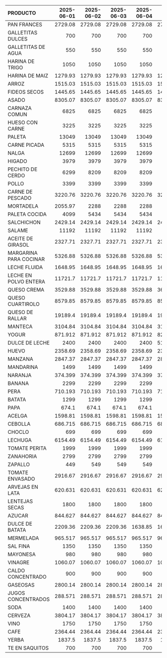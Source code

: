 | PRODUCTO               |   2025-06-01 |   2025-06-02 |   2025-06-03 |   2025-06-04 |   2025-06-05 |
|:-----------------------|-------------:|-------------:|-------------:|-------------:|-------------:|
| PAN FRANCES            |     2729.08  |     2729.08  |     2729.08  |     2729.08  |     2729.08  |
| GALLETITAS DULCES      |      700     |      700     |      700     |      700     |      700     |
| GALLETITAS DE AGUA     |      550     |      550     |      550     |      550     |      550     |
| HARINA DE TRIGO        |     1050     |     1050     |     1050     |     1050     |     1050     |
| HARINA DE MAIZ         |     1279.93  |     1279.93  |     1279.93  |     1279.93  |     1279.93  |
| ARROZ                  |     1515.03  |     1515.03  |     1515.03  |     1515.03  |     1515.03  |
| FIDEOS SECOS           |     1445.65  |     1445.65  |     1445.65  |     1445.65  |     1445.65  |
| ASADO                  |     8305.07  |     8305.07  |     8305.07  |     8305.07  |     8305.07  |
| CARNAZA COMUN          |     6825     |     6825     |     6825     |     6825     |     6825     |
| HUESO CON CARNE        |     3225     |     3225     |     3225     |     3225     |     3225     |
| PALETA                 |    13049     |    13049     |    13049     |    13049     |    13049     |
| CARNE PICADA           |     5315     |     5315     |     5315     |     5315     |     5315     |
| NALGA                  |    12699     |    12699     |    12699     |    12699     |    12699     |
| HIGADO                 |     3979     |     3979     |     3979     |     3979     |     3979     |
| PECHITO DE CERDO       |     6299     |     8209     |     8209     |     8209     |     8209     |
| POLLO                  |     3399     |     3399     |     3399     |     3399     |     3399     |
| CARNE DE PESCADO       |     3220.76  |     3220.76  |     3220.76  |     3220.76  |     3220.76  |
| MORTADELA              |     2055.97  |     2288     |     2288     |     2288     |     2288     |
| PALETA COCIDA          |     4099     |     5434     |     5434     |     5434     |     5434     |
| SALCHICHON             |     2429.14  |     2429.14  |     2429.14  |     2429.14  |     2429.14  |
| SALAME                 |    11192     |    11192     |    11192     |    11192     |    11192     |
| ACEITE DE GIRASOL      |     2327.71  |     2327.71  |     2327.71  |     2327.71  |     2327.71  |
| MARGARINA PARA COCINAR |     5326.88  |     5326.88  |     5326.88  |     5326.88  |     5326.88  |
| LECHE FLUIDA           |     1648.95  |     1648.95  |     1648.95  |     1648.95  |     1648.95  |
| LECHE EN POLVO ENTERA  |    11721.7   |    11721.7   |    11721.7   |    11721.7   |    11721.7   |
| QUESO CREMA            |     3529.88  |     3529.88  |     3529.88  |     3529.88  |     3601.92  |
| QUESO CUARTIROLO       |     8579.85  |     8579.85  |     8579.85  |     8579.85  |     8579.85  |
| QUESO DE RALLAR        |    19189.4   |    19189.4   |    19189.4   |    19189.4   |    19189.4   |
| MANTECA                |     3104.84  |     3104.84  |     3104.84  |     3104.84  |     3104.84  |
| YOGUR                  |      871.912 |      871.912 |      871.912 |      871.912 |      826.618 |
| DULCE DE LECHE         |     2400     |     2400     |     2400     |     2400     |     5149.48  |
| HUEVO                  |     2358.69  |     2358.69  |     2358.69  |     2358.69  |     2358.69  |
| MANZANA                |     2847.37  |     2847.37  |     2847.37  |     2847.37  |     2847.37  |
| MANDARINA              |     1499     |     1499     |     1499     |     1499     |     1499     |
| NARANJA                |      374.399 |      374.399 |      374.399 |      374.399 |      374.399 |
| BANANA                 |     2299     |     2299     |     2299     |     2299     |     2299     |
| PERA                   |      710.193 |      710.193 |      710.193 |      710.193 |      710.193 |
| BATATA                 |     1299     |     1299     |     1299     |     1299     |     1299     |
| PAPA                   |      674.1   |      674.1   |      674.1   |      674.1   |      674.1   |
| ACELGA                 |     1598.81  |     1598.81  |     1598.81  |     1598.81  |     1598.81  |
| CEBOLLA                |      686.715 |      686.715 |      686.715 |      686.715 |      686.715 |
| CHOCLO                 |      699     |      699     |      699     |      699     |      499     |
| LECHUGA                |     6154.49  |     6154.49  |     6154.49  |     6154.49  |     6154.49  |
| TOMATE PERITA          |     1999     |     1999     |     1999     |     1999     |     1999     |
| ZANAHORIA              |     2799     |     2799     |     2799     |     2799     |     2799     |
| ZAPALLO                |      449     |      549     |      549     |      549     |      549     |
| TOMATE ENVASADO        |     2916.67  |     2916.67  |     2916.67  |     2916.67  |     2916.67  |
| ARVEJAS EN LATA        |      620.631 |      620.631 |      620.631 |      620.631 |      620.631 |
| LENTEJAS SECAS         |     1800     |     1800     |     1800     |     1800     |     1800     |
| AZUCAR                 |      844.627 |      844.627 |      844.627 |      844.627 |      844.627 |
| DULCE DE BATATA        |     2209.36  |     2209.36  |     2209.36  |     1638.85  |     1638.85  |
| MERMELADA              |      965.517 |      965.517 |      965.517 |      965.517 |      965.517 |
| SAL FINA               |     1350     |     1350     |     1350     |     1350     |     1350     |
| MAYONESA               |      980     |      980     |      980     |      980     |      980     |
| VINAGRE                |     1060.07  |     1060.07  |     1060.07  |     1060.07  |     1060.07  |
| CALDO CONCENTRADO      |      900     |      900     |      900     |      900     |      900     |
| GASEOSAS               |     2800.14  |     2800.14  |     2800.14  |     2800.14  |     2800.14  |
| JUGOS CONCENTRADOS     |      288.571 |      288.571 |      288.571 |      288.571 |      288.571 |
| SODA                   |     1400     |     1400     |     1400     |     1400     |     1400     |
| CERVEZA                |     3804.17  |     3804.17  |     3804.17  |     3804.17  |     3804.17  |
| VINO                   |     1750     |     1750     |     1750     |     1750     |     1750     |
| CAFE                   |     2364.44  |     2364.44  |     2364.44  |     2364.44  |     2364.44  |
| YERBA                  |     1837.5   |     1837.5   |     1837.5   |     1837.5   |     1837.5   |
| TE EN SAQUITOS         |      700     |      700     |      700     |      700     |      700     |
